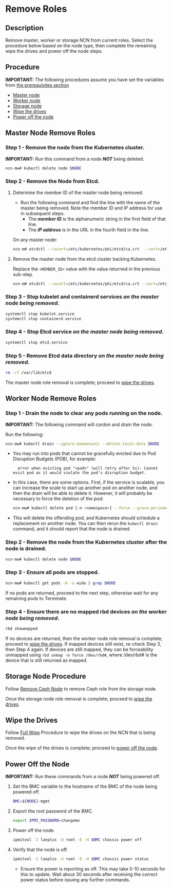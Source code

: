 # Remove Roles

## Description

Remove master, worker or storage NCN from current roles. Select the procedure below based on the node type, then complete the remaining wipe the drives and power off the node steps.

## Procedure

**IMPORTANT:** The following procedures assume you have set the variables from [the prerequisites section](../Add_Remove_Replace.md#prerequisites) 

- [Master node](#master-node-remove-roles)
- [Worker node](#worker-node-remove-roles)
- [Storage node](#storage-node-remove-roles)
- [Wipe the drives](#wipe-the-drives)
- [Power off the node](#power-off-the-node)


<a name="master-node-remove-roles"></a>
## Master Node Remove Roles

### Step 1 - Remove the node from the Kubernetes cluster.

**IMPORTANT:** Run this command from a node ***NOT*** being deleted.

  ```bash
  ncn-mw# kubectl delete node $NODE
  ```

### Step 2 - Remove the Node from Etcd.

1. Determine the member ID of the master node being removed.

    * Run the following command and find the line with the name of the master being removed. Note the member ID and IP address for use in subsequent steps.
      * The ***member ID*** is the alphanumeric string in the first field of that line.
      * The ***IP address*** is in the URL in the fourth field in the line.

    On any master node:

    ```bash
    ncn-m# etcdctl --cacert=/etc/kubernetes/pki/etcd/ca.crt  --cert=/etc/kubernetes/pki/etcd/ca.crt --key=/etc/kubernetes/pki/etcd/ca.key --endpoints=localhost:2379 member list
    ```

1. Remove the master node from the etcd cluster backing Kubernetes.

    Replace the `<MEMBER_ID>` value with the value returned in the previous sub-step.

    ```bash
    ncn-m# etcdctl --cacert=/etc/kubernetes/pki/etcd/ca.crt --cert=/etc/kubernetes/pki/etcd/ca.crt --key=/etc/kubernetes/pki/etcd/ca.key --endpoints=localhost:2379 member remove <MEMBER_ID>
    ```

### Step 3 - Stop kubelet and containerd services ***on the master node being removed***.

  ```bash
  systemctl stop kubelet.service
  systemctl stop containerd.service
  ```

### Step 4 - Stop Etcd service ***on the master node being removed***.

  ```bash
  systemctl stop etcd.service
  ```

### Step 5 - Remove Etcd data directory ***on the master node being removed***.

  ```bash
  rm -rf /var/lib/etcd
  ```

  The master node role removal is complete; proceed to [wipe the drives](#wipe-the-drives).

<a name="worker-node-remove-roles"></a>
## Worker Node Remove Roles

### Step 1 - Drain the node to clear any pods running on the node.

**IMPORTANT:** The following command will cordon and drain the node. 

Run the following:

  ```bash
  ncn-mw# kubectl drain --ignore-daemonsets --delete-local-data $NODE
  ```

* You may run into pods that cannot be gracefully evicted due to Pod Disruption Budgets (PDB), for example:

    ```screen
      error when evicting pod "<pod>" (will retry after 5s): Cannot evict pod as it would violate the pod's disruption budget.
    ```

* In this case, there are some options. First, if the service is scalable, you can increase the scale to start up another pod on another node, and then the drain will be able to delete it. However, it will probably be necessary to force the deletion of the pod:

    ```bash
    ncn-mw# kubectl delete pod [-n <namespace>] --force --grace-period=0 <pod>
    ```

* This will delete the offending pod, and Kubernetes should schedule a replacement on another node. You can then rerun the `kubectl drain` command, and it should report that the node is drained

### Step 2 - Remove the node from the Kubernetes cluster after the node is drained.

  ```bash
  ncn-mw# kubectl delete node $NODE
  ```
### Step 3 - Ensure all pods are stopped.

  ```bash
  ncn-mw# kubectl get pods -A -o wide | grep $NODE
  ```

  If no pods are returned, proceed to the next step, otherwise wait for any remaining pods to Terminate.

### Step 4 - Ensure there are no mapped rbd devices ***on the worker node being removed***.

  ```bash
  rbd showmapped
  ```

  If no devices are returned, then the worker node role removal is complete; proceed to [wipe the drives](#wipe-the-drives). If mapped devices still exist, re-check Step 3, then Step 4 again. If devices are still mapped, they can be forceability unmapped using `rbd unmap -o force /dev/rbd#`, where /dev/rbd# is the device that is still returned as mapped.

<a name="storage-node-remove-roles"></a>
## Storage Node Procedure

Follow [Remove Ceph Node](../utility_storage/Remove_Ceph_Node.md) to remove Ceph role from the storage node.

Once the storage node role removal is complete; proceed to [wipe the drives](#wipe-the-drives).

<a name="wipe-the-drives"></a>
## Wipe the Drives

Follow [Full Wipe](../../../install/wipe_ncn_disks_for_reinstallation.md#3-full-wipe) Procedure to wipe the drives on the NCN that is being removed.

Once the wipe of the drives is complete; proceed to [power off the node](#power-off-the-node).

<a name="power-off-the-node"></a>
## Power Off the Node

**IMPORTANT:** Run these commands from a node ***NOT*** being powered off.

1. Set the BMC variable to the hostname of the BMC of the node being powered off.

    ```bash
    BMC=${NODE}-mgmt
    ```

2. Export the root password of the BMC.

    ```bash
    export IPMI_PASSWORD=changeme
    ```

3. Power off the node.

     ```bash
     ipmitool -I lanplus -U root -E -H $BMC chassis power off
     ```

4. Verify that the node is off.

    ```bash
    ipmitool -I lanplus -U root -E -H $BMC chassis power status
    ```

    * Ensure the power is reporting as off. This may take 5-10 seconds for this to update. Wait about 30 seconds after receiving the correct power status before issuing any further commands.

